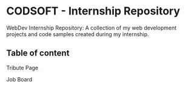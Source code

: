 # CODSOFT - Internship Repository
WebDev Internship Repository: A collection of my web development projects and code samples created during my internship. 

## Table of content
Tribute Page

Job Board
